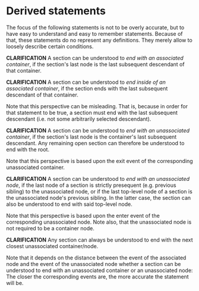 
<!-- ======================================================================= -->
# Derived statements

The focus of the following statements is not to be overly accurate, but to have
easy to understand and easy to remember statements. Because of that, these
statements do no represent any definitions. They merely allow to loosely
describe certain conditions.

**CLARIFICATION**
A section can be understood to *end with an associated container*, if the
section's last node is the last subsequent descendant of that container.

**CLARIFICATION**
A section can be understood to *end inside of an associated container*,
if the section ends with the last subsequent descendant of that container.

Note that this perspective can be misleading. That is, because in order
for that statement to be true, a section must end with the last subsequent
descendant (i.e. not some arbitrarily selected descendant).

**CLARIFICATION**
A section can be understood to *end with an unassociated container*, if
the section's last node is the container's last subsequent descendant. Any
remaining open section can therefore be understood to end with the root.

Note that this perspective is based upon the exit event of the corresponding
unassociated container.

**CLARIFICATION**
A section can be understood to *end with an unassociated node*, if the last node
of a section is strictly presequent (e.g. previous sibling) to the unassociated
node, or if the last top-level node of a section is the unassociated node's
previous sibling. In the latter case, the section can also be understood to
end with said top-level node.

Note that this perspective is based upon the enter event of the corresponding
unassociated node. Note also, that the unassociated node is not required to
be a container node.

**CLARIFICATION**
Any section can always be understood to end with the next closest unassociated
container/node.

Note that it depends on the distance between the event of the associated node
and the event of the unassociated node whether a section can be understood to
end with an unassociated container or an unassociated node: The closer the
corresponding events are, the more accurate the statement will be.
